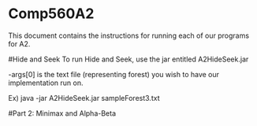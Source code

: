 # Comp560A2
This document contains the instructions for running each of our programs for A2.

#Hide and Seek
To run Hide and Seek, use the jar entitled A2HideSeek.jar

-args[0] is the text file (representing forest) you wish to have our implementation run on.

Ex) java -jar A2HideSeek.jar sampleForest3.txt

#Part 2: Minimax and Alpha-Beta